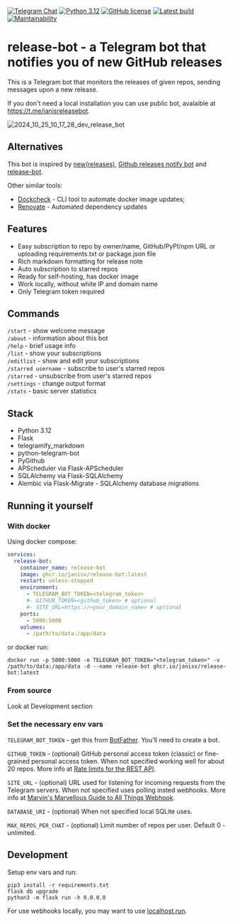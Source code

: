 [![Telegram Chat](https://img.shields.io/static/v1?label=Bot&message=release-bot&color=29a1d4&logo=telegram)](https://t.me/janisreleasebot)
[![Python 3.12](https://img.shields.io/badge/python-3.12-x.svg)](https://www.python.org/downloads/release/python-312/)
[![GitHub license](https://img.shields.io/github/license/JanisV/release-bot.svg)](https://github.com/JanisV/release-bot/blob/main/LICENSE)
[![Latest build](https://github.com/JanisV/release-bot/actions/workflows/docker.yml/badge.svg)](https://github.com/JanisV/release-bot/pkgs/container/release-bot)
[![Maintainability](https://api.codeclimate.com/v1/badges/b75abdb47ff5ec2cc5cf/maintainability)](https://codeclimate.com/github/JanisV/release-bot/maintainability)

# release-bot - a Telegram bot that notifies you of new GitHub releases

This is a Telegram bot that monitors the releases of given repos, sending messages upon a new release.

If you don't need a local installation you can use public bot, avalaible at https://t.me/janisreleasebot.

![2024_10_25_10_17_28_dev_release_bot](https://github.com/user-attachments/assets/7587a21e-72c3-4462-9b19-d321f85c68dc)

## Alternatives

This bot is inspired by [new(releases)](https://newreleases.io/), [Github releases notify bot](https://github.com/pyatyispyatil/github-releases-notify-bot) and [release-bot](https://github.com/chofnar/release-bot).

Other similar tools:

- [Dockcheck](https://github.com/mag37/dockcheck) - CLI tool to automate docker image updates;
- [Renovate](https://docs.renovatebot.com/) - Automated dependency updates

## Features

- Easy subscription to repo by owner/name, GitHub/PyPI/npm URL or uploading requirements.txt or package.json file
- Rich markdown formatting for release note
- Auto subscription to starred repos
- Ready for self-hosting, has docker image
- Work locally, without white IP and domain name
- Only Telegram token required

## Commands

`/start` - show welcome message  
`/about` - information about this bot  
`/help` - brief usage info  
`/list` - show your subscriptions  
`/editlist` - show and edit your subscriptions  
`/starred username` - subscribe to user's starred repos  
`/starred` - unsubscribe from user's starred repos  
`/settings` - change output format  
`/stats` - basic server statistics

## Stack

- Python 3.12
- Flask
- telegramify_markdown
- python-telegram-bot
- PyGithub
- APScheduler via Flask-APScheduler
- SQLAlchemy via Flask-SQLAlchemy
- Alembic via Flask-Migrate - SQLAlchemy database migrations

## Running it yourself

### With docker

Using docker compose:

```yaml
services:
  release-bot:
    container_name: release-bot
    image: ghcr.io/janisv/release-bot:latest
    restart: unless-stopped
    environment:
      - TELEGRAM_BOT_TOKEN=<telegram_token>
      #- GITHUB_TOKEN=<github_token> # optional
      #- SITE_URL=https://<your_domain_name> # optional
    ports:
      - 5000:5000
    volumes:
      - /path/to/data:/app/data
```

or docker run:

`docker run -p 5000:5000 -e TELEGRAM_BOT_TOKEN="<telegram_token>" -v /path/to/data:/app/data -d --name release-bot ghcr.io/janisv/release-bot:latest`

### From source

Look at Development section

### Set the necessary env vars

`TELEGRAM_BOT_TOKEN` - get this from [BotFather](https://t.me/botfather). You'll need to create a bot.

`GITHUB_TOKEN` - (optional) GitHub personal access token (classic) or fine-grained personal access token. When not specified working well for about 20 repos. More info at [Rate limits for the REST API](https://docs.github.com/en/rest/using-the-rest-api/rate-limits-for-the-rest-api?apiVersion=2022-11-28).

`SITE_URL` - (optional) URL used for listening for incoming requests from the Telegram servers. When not specified uses polling insted webhooks. More info at [Marvin's Marvellous Guide to All Things Webhook](https://core.telegram.org/bots/webhooks).

`DATABASE_URI` - (optional) When not specified local SQLite uses.

`MAX_REPOS_PER_CHAT` - (optional) Limit number of repos per user. Default 0 - unlimited.

## Development

Setup env vars and run:

```shell
pip3 install -r requirements.txt
flask db upgrade
python3 -m flask run -h 0.0.0.0
```

For use webhooks locally, you may want to use [localhost.run](https://localhost.run/).
